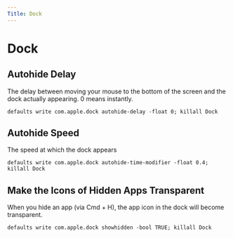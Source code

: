 ```yaml
---
Title: Dock
---
```


# Dock

## Autohide Delay
The delay between moving your mouse to the bottom of the screen and the dock actually appearing. 0 means instantly.

```shell
defaults write com.apple.dock autohide-delay -float 0; killall Dock
```

## Autohide Speed
The speed at which the dock appears

```shell
defaults write com.apple.dock autohide-time-modifier -float 0.4; killall Dock
```

## Make the Icons of Hidden Apps Transparent
When you hide an app (via Cmd + H), the app icon in the dock will become transparent.

````shell
defaults write com.apple.dock showhidden -bool TRUE; killall Dock
````